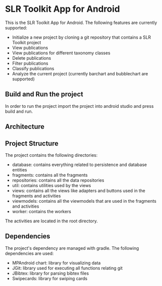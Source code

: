# SLR Toolkit App for Android

This is the SLR Toolkit App for Android. The following features are currently
supported:
- Initialize a new project by cloning a git repository that contains a SLR Toolkit project
- View publications
- View publications for different taxonomy classes
- Delete publications
- Filter publications
- Classify publications
- Analyze the current project (currently barchart and bubblechart are supported)

## Build and Run the project
In order to run the project import the project into android studio and press build and run.

## Architecture

## Project Structure

The project contains the following directories:

- database: contains everything related to persistence and database entities
- fragments: contains all the fragments
- repositories: contains all the data repositories 
- util: contains utilities used by the views
- views: contains all the views like adapters and buttons used in the fragments and activities
- viewmodels: contains all the viewmodels that are used in the fragments and activities
- worker: contains the workers

The activities are located in the root directory.

## Dependencies
The project's dependency are managed with gradle. The following dependencies are used:

- MPAndroid chart: library for visualizing data
- JGit: library used for executing all functions relating git
- JBibtex: library for parsing bibtex files
- Swipecards: library for swiping cards